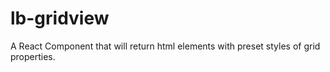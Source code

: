 # lb-gridview
A React Component that will return html elements with preset styles of grid properties.
